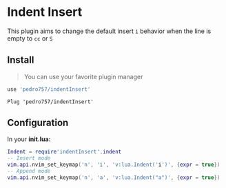 # Indent Insert
This plugin aims to change the default insert `i` behavior when the line is empty to `cc` or `S`

## Install
> You can use your favorite plugin manager

```lua
use 'pedro757/indentInsert'
```

```vim
Plug 'pedro757/indentInsert'
```

## Configuration
In your **init.lua:**

```lua
Indent = require'indentInsert'.indent
-- Insert mode
vim.api.nvim_set_keymap('n', 'i', 'v:lua.Indent('i')', {expr = true})
-- Append mode
vim.api.nvim_set_keymap('n', 'a', 'v:lua.Indent("a")', {expr = true})
```
